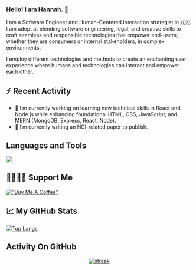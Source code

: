 ### Hello! I am Hannah. 👋

I am a Software Engineer and Human-Centered Interaction strategist in 🇺🇸. I am adept at blending software engineering, legal, and creative skills to craft seamless and responsible technologies that empower end-users, whether they are consumers or internal stakeholders, in complex environments.  

I employ different technologies and methods to create an enchanting user experience where humans and technologies can interact and empower each other. 



## :zap: Recent Activity

<!--START_SECTION:activity-->

- 🔭 I’m currently working on learning new technical skills in React and Node.js while enhancing foundational HTML, CSS, JavaScript, and MERN (MongoDB, Express, React, Node). 
- 🌱 I’m currently writing an HCI-related paper to publish.


## Languages and Tools

<p align="left"> <a href="https://github.com/Hannah-Moon/"><img src="https://skillicons.dev/icons?i=vscode,github,mongodb,codepen,html,css,js,nodejs,npm,jquery,ts,figma,ae,ai,xd,discord,git,notion"> </a> </p>

## 🤜🏻🤛🏻 Support Me
[!["Buy Me A Coffee"](https://www.buymeacoffee.com/assets/img/custom_images/orange_img.png)](https://www.buymeacoffee.com/good2bhannah)


<!--END_SECTION:activity-->

## &#x1f4c8; My GitHub Stats

[![Top Langs](https://github-readme-stats.vercel.app/api/top-langs/?username=hannah-moon)](https://github.com/anuraghazra/github-readme-stats)


## Activity On GitHub

<p align="center">
  <a href="https://github.com/Hannah-Moon/">      
<img title="stats" alt="streak" src="https://github-readme-streak-stats.herokuapp.com/?user=Thinkright20&theme=dark&hide_border=true&stroke=f53b3b"/>
</a> 
</p>
